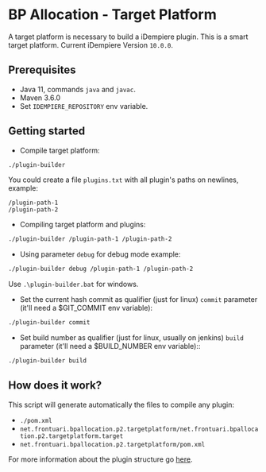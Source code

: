 # BP Allocation - Target Platform

A target platform is necessary to build a iDempiere plugin. This is a smart target platform. Current iDempiere Version `10.0.0`.

## Prerequisites

- Java 11, commands `java` and `javac`.
- Maven 3.6.0
- Set `IDEMPIERE_REPOSITORY` env variable.

## Getting started

- Compile target platform:

```bash
./plugin-builder
```

You could create a file `plugins.txt` with all plugin's paths on newlines, example:

```
/plugin-path-1
/plugin-path-2
```

- Compiling target platform and plugins:

```bash
./plugin-builder /plugin-path-1 /plugin-path-2
```

- Using parameter `debug` for debug mode example:

```bash
./plugin-builder debug /plugin-path-1 /plugin-path-2
```

Use `.\plugin-builder.bat` for windows.

- Set the current hash commit as qualifier (just for linux) `commit` parameter (it'll need a $GIT_COMMIT env variable):

```bash
./plugin-builder commit
```

- Set build number as qualifier (just for linux, usually on jenkins) `build` parameter (it'll need a $BUILD_NUMBER env variable)::

```bash
./plugin-builder build
```

## How does it work?

This script will generate automatically the files to compile any plugin:

-  `./pom.xml`
- `net.frontuari.bpallocation.p2.targetplatform/net.frontuari.bpallocation.p2.targetplatform.target`
- `net.frontuari.bpallocation.p2.targetplatform/pom.xml`

For more information about the plugin structure go [here](https://github.com/globalqss/globalqss-idempiere-lco).
